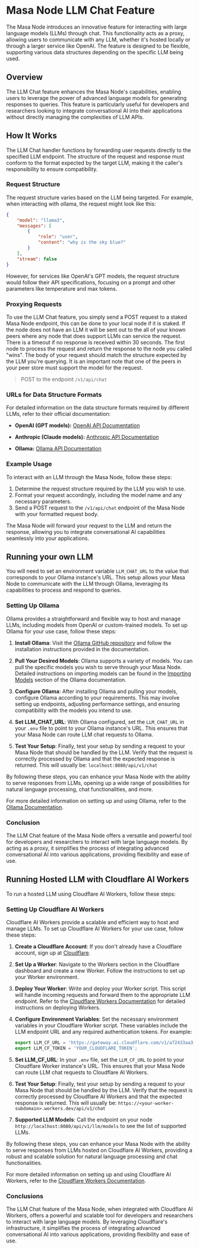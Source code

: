 # Masa Node LLM Chat Feature

The Masa Node introduces an innovative feature for interacting with large language models (LLMs) through chat. This functionality acts as a proxy, allowing users to communicate with any LLM, whether it's hosted locally or through a larger service like OpenAI. The feature is designed to be flexible, supporting various data structures depending on the specific LLM being used.

## Overview

The LLM Chat feature enhances the Masa Node's capabilities, enabling users to leverage the power of advanced language models for generating responses to queries. This feature is particularly useful for developers and researchers looking to integrate conversational AI into their applications without directly managing the complexities of LLM APIs.

## How It Works

The LLM Chat handler functions by forwarding user requests directly to the specified LLM endpoint. The structure of the request and response must conform to the format expected by the target LLM, making it the caller's responsibility to ensure compatibility.

### Request Structure

The request structure varies based on the LLM being targeted. For example, when interacting with ollama, the request might look like this:

```json
{
    "model": "llama3",
    "messages": [
        {
            "role": "user",
            "content": "why is the sky blue?"
        }
    ],
    "stream": false
}
```

However, for services like OpenAI's GPT models, the request structure would follow their API specifications, focusing on a prompt and other parameters like temperature and max tokens.

### Proxying Requests

To use the LLM Chat feature, you simply send a POST request to a staked Masa Node endpoint, this can be done to your local node if it is staked. If the node does not have an LLM it will be sent out to the all of your known peers where any node that does support LLMs can service the request.  There is a timeout if no response is received within 30 seconds. The first node to process the request and return the response to the node you called "wins". The body of your request should match the structure expected by the LLM you're querying.  It is an important note that one of the peers in your peer store must support the model for the request.

> POST to the endpoint `/v1/api/chat`

### URLs for Data Structure Formats

For detailed information on the data structure formats required by different LLMs, refer to their official documentation:

- **OpenAI (GPT models):** [OpenAI API Documentation](https://platform.openai.com/docs/api-reference/authentication)

- **Anthropic (Claude models):** [Anthropic API Documentation](https://docs.anthropic.com/claude/reference/complete_post)

- **Ollama:** [Ollama API Documentation](https://github.com/ollama/ollama/blob/main/docs/api.md)

### Example Usage

To interact with an LLM through the Masa Node, follow these steps:

1. Determine the request structure required by the LLM you wish to use.
2. Format your request accordingly, including the model name and any necessary parameters.
3. Send a POST request to the `/v1/api/chat` endpoint of the Masa Node with your formatted request body.

The Masa Node will forward your request to the LLM and return the response, allowing you to integrate conversational AI capabilities seamlessly into your applications.

## Running your own LLM

You will need to set an environment variable `LLM_CHAT_URL` to the value that corresponds to your Ollama instance's URL. This setup allows your Masa Node to communicate with the LLM through Ollama, leveraging its capabilities to process and respond to queries.

### Setting Up Ollama

Ollama provides a straightforward and flexible way to host and manage LLMs, including models from OpenAI or custom-trained models. To set up Ollama for your use case, follow these steps:

1. **Install Ollama**: Visit the [Ollama GitHub repository](https://github.com/ollama/ollama/tree/main/docs) and follow the installation instructions provided in the documentation.

2. **Pull Your Desired Models**: Ollama supports a variety of models. You can pull the specific models you wish to serve through your Masa Node. Detailed instructions on importing models can be found in the [Importing Models](https://github.com/ollama/ollama/blob/main/docs/import.md) section of the Ollama documentation.

3. **Configure Ollama**: After installing Ollama and pulling your models, configure Ollama according to your requirements. This may involve setting up endpoints, adjusting performance settings, and ensuring compatibility with the models you intend to use.

4. **Set LLM_CHAT_URL**: With Ollama configured, set the `LLM_CHAT_URL` in your `.env` file to point to your Ollama instance's URL. This ensures that your Masa Node can route LLM chat requests to Ollama.

5. **Test Your Setup**: Finally, test your setup by sending a request to your Masa Node that should be handled by the LLM. Verify that the request is correctly processed by Ollama and that the expected response is returned. This will usually be: `localhost:8080/api/v1/chat`

By following these steps, you can enhance your Masa Node with the ability to serve responses from LLMs, opening up a wide range of possibilities for natural language processing, chat functionalities, and more.

For more detailed information on setting up and using Ollama, refer to the [Ollama Documentation](https://github.com/ollama/ollama/tree/main/docs).

### Conclusion

The LLM Chat feature of the Masa Node offers a versatile and powerful tool for developers and researchers to interact with large language models. By acting as a proxy, it simplifies the process of integrating advanced conversational AI into various applications, providing flexibility and ease of use.

## Running Hosted LLM with Cloudflare AI Workers

To run a hosted LLM using Cloudflare AI Workers, follow these steps:

### Setting Up Cloudflare AI Workers

Cloudflare AI Workers provide a scalable and efficient way to host and manage LLMs. To set up Cloudflare AI Workers for your use case, follow these steps:

1. **Create a Cloudflare Account**: If you don't already have a Cloudflare account, sign up at [Cloudflare](https://www.cloudflare.com/).

2. **Set Up a Worker**: Navigate to the Workers section in the Cloudflare dashboard and create a new Worker. Follow the instructions to set up your Worker environment.

3. **Deploy Your Worker**: Write and deploy your Worker script. This script will handle incoming requests and forward them to the appropriate LLM endpoint. Refer to the [Cloudflare Workers Documentation](https://developers.cloudflare.com/workers/) for detailed instructions on deploying Workers.

4. **Configure Environment Variables**: Set the necessary environment variables in your Cloudflare Worker script. These variables include the LLM endpoint URL and any required authentication tokens. For example:

    ```javascript
    export LLM_CF_URL = 'https://gateway.ai.cloudflare.com/v1/a72433aa3bb83aecaca1bc8acecdb166/masa/workers-ai/';
    export LLM_CF_TOKEN = 'YOUR_CLOUDFLARE_TOKEN';
    ```

5. **Set LLM_CF_URL**: In your `.env` file, set the `LLM_CF_URL` to point to your Cloudflare Worker instance's URL. This ensures that your Masa Node can route LLM chat requests to Cloudflare AI Workers.

6. **Test Your Setup**: Finally, test your setup by sending a request to your Masa Node that should be handled by the LLM. Verify that the request is correctly processed by Cloudflare AI Workers and that the expected response is returned. This will usually be: `https://<your-worker-subdomain>.workers.dev/api/v1/chat`

7. **Supported LLM Models**: Call the endpoint on your node `http://localhost:8080/api/v1/llm/models` to see the list of supported LLMs.

By following these steps, you can enhance your Masa Node with the ability to serve responses from LLMs hosted on Cloudflare AI Workers, providing a robust and scalable solution for natural language processing and chat functionalities.

For more detailed information on setting up and using Cloudflare AI Workers, refer to the [Cloudflare Workers Documentation](https://developers.cloudflare.com/workers/).

### Conclusions

The LLM Chat feature of the Masa Node, when integrated with Cloudflare AI Workers, offers a powerful and scalable tool for developers and researchers to interact with large language models. By leveraging Cloudflare's infrastructure, it simplifies the process of integrating advanced conversational AI into various applications, providing flexibility and ease of use.
